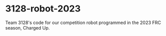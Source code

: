 # 3128-robot-2023
Team 3128's code for our competition robot programmed in the 2023 FRC season, Charged Up.

